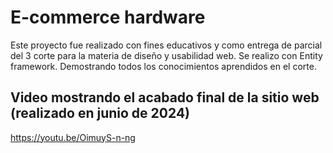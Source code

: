 # E-commerce hardware

Este proyecto fue realizado con fines educativos  y como entrega de parcial del 3 corte para la materia de diseño y usabilidad web.
Se realizo con Entity framework. Demostrando todos los conocimientos aprendidos en el corte.

## Video mostrando el acabado final de la sitio web (realizado en junio de 2024)
https://youtu.be/OimuyS-n-ng
